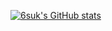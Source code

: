 [![6suk's GitHub stats](https://github-readme-stats.vercel.app/api?username=6suk&show_icons=true)](https://github-readme-stats.vercel.app/api?username=anuraghazra&show_icons=true&theme=radical)
